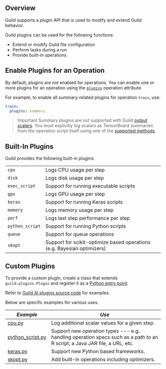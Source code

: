 <!-- -*- eval:(visual-line-mode 1) -*- -->

<div data-theme-toc="true"></div>
<div data-guild-docs="true"></div>

## Overview

Guild supports a *plugin* API that is used to modify and extend Guild behavior.

Guild plugins can be used for the following functions:

- Extend or modify Guild file configuration
- Perform tasks during a run
- Provide built-in operations

## Enable Plugins for an Operation

By default, plugins are not enabled for operations. You can enable one or more plugins for an operation using the [`plugins`](/reference/guildfile#operation-plugins) operation attribute.

For example, to enable all summary-related plugins for operation `train`, use:

``` yaml
train:
  plugins: summary
```

> <span data-guild-class="callout important">Important</span> Summary plugins are not supported with Guild [output scalars](/docs/scalars#output-scalar). You must explicitly log scalars as TensorBoard summaries from the operation script itself using one of the [supported methods](/docs/scalars#tensorboard-summaries).

## Built-In Plugins

Guild provides the following built-in plugins:

<div data-guild-class="terms">

|                 |                                                                         |
|-----------------|-------------------------------------------------------------------------|
| `cpu`           | Logs CPU usage per step                                                 |
| `disk`          | Logs disk usage per step                                                |
| `exec_script`   | Support for running executable scripts                                  |
| `gpu`           | Logs GPU usage per step                                                 |
| `keras`         | Support for running Keras scripts                                       |
| `memory`        | Logs memory usage per step                                              |
| `perf`          | Logs last step performance per step                                     |
| `python_script` | Support for running Python scripts                                      |
| `queue`         | Support for queue operations                                            |
| `skopt`         | Support for scikit-optimize based operations (e.g. Bayesian optimizers) |

</div>

## Custom Plugins

To provide a custom plugin, create a class that extends `guild.plugins.Plugin` and register it as a [Python entry point](https://packaging.python.org/specifications/entry-points/).

Refer to [Guild AI plugins source code](https://github.com/guildai/guildai/tree/master/guild/plugins) for examples.

Below are specific examples for various uses.

| *Example*                                                                                         | *Use*                                                                                                                     |
|---------------------------------------------------------------------------------------------------|---------------------------------------------------------------------------------------------------------------------------|
| [cpu.py](https://github.com/guildai/guildai/blob/master/guild/plugins/cpu.py)                     | Log additional scalar values for a given step.                                                                            |
| [python_script.py](https://github.com/guildai/guildai/blob/master/guild/plugins/python_script.py) | Support new operation types --- e.g. handling operation specs such as a path to an R script, a Java JAR file, a URL, etc. |
| [keras.py](https://github.com/guildai/guildai/blob/master/guild/plugins/keras.py)   | Support new Python based frameworks.                                                                                      |
| [skopt.py](https://github.com/guildai/guildai/blob/master/guild/plugins/skopt.py)                 | Add built-in operations including optimizers.                                                                             |
